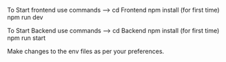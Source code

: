 To Start frontend use commands -->
cd Frontend
npm install (for first time)
npm run dev


To Start Backend use commands -->
cd Backend
npm install (for first time)
npm run start

Make changes to the env files as per your preferences.

